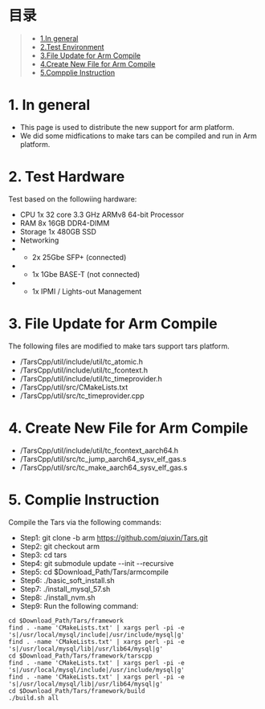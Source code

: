 # 目录
> * [1.In general](#main-chapter-1)
> * [2.Test Environment](#main-chapter-2)
> * [3.File Update for Arm Compile](#main-chapter-3)
> * [4.Create New File for Arm Compile](#main-chapter-4)
> * [5.Compplie Instruction](#main-chapter-4)

# 1. <a id="main-chapter-1"></a>In general
-  This page is used to distribute the new support for arm platform.
-  We did some midfications to make tars can be compiled and run in Arm platform.

# 2. <a id="main-chapter-2"></a>Test Hardware
Test based on the followiing hardware:
-  CPU	1x 32 core 3.3 GHz  ARMv8 64-bit Processor
-  RAM	8x 16GB DDR4-DIMM
-  Storage	1x 480GB SSD
-  Networking 
-  -  2x 25Gbe SFP+ (connected)
-  -  1x 1Gbe BASE-T (not connected)
-  -  1x IPMI / Lights-out Management


# 3. <a id="main-chapter-2"></a>File Update for Arm Compile
The following files are modified to make tars support tars platform.
-  /TarsCpp/util/include/util/tc_atomic.h
-  /TarsCpp/util/include/util/tc_fcontext.h
-  /TarsCpp/util/include/util/tc_timeprovider.h
-  /TarsCpp/util/src/CMakeLists.txt
-  /TarsCpp/util/src/tc_timeprovider.cpp

# 4. <a id="main-chapter-2"></a>Create New File for Arm Compile
-  /TarsCpp/util/include/util/tc_fcontext_aarch64.h
-  /TarsCpp/util/src/tc_jump_aarch64_sysv_elf_gas.s
-  /TarsCpp/util/src/tc_make_aarch64_sysv_elf_gas.s

# 5. <a id="main-chapter-2"></a> Complie Instruction
Compile the Tars via the following commands:
-  Step1: git clone -b arm https://github.com/qiuxin/Tars.git
-  Step2: git checkout arm
-  Step3: cd tars
-  Step4: git submodule update --init --recursive
-  Step5: cd $Download_Path/Tars/armcompile
-  Step6: ./basic_soft_install.sh
-  Step7: ./install_mysql_57.sh
-  Step8: ./install_nvm.sh
-  Step9: Run the following command:
```
cd $Download_Path/Tars/framework
find . -name 'CMakeLists.txt' | xargs perl -pi -e 's|/usr/local/mysql/include|/usr/include/mysql|g'
find . -name 'CMakeLists.txt' | xargs perl -pi -e 's|/usr/local/mysql/lib|/usr/lib64/mysql|g'
cd $Download_Path/Tars/framework/tarscpp
find . -name 'CMakeLists.txt' | xargs perl -pi -e 's|/usr/local/mysql/include|/usr/include/mysql|g'
find . -name 'CMakeLists.txt' | xargs perl -pi -e 's|/usr/local/mysql/lib|/usr/lib64/mysql|g'
cd $Download_Path/Tars/framework/build
./build.sh all
```

